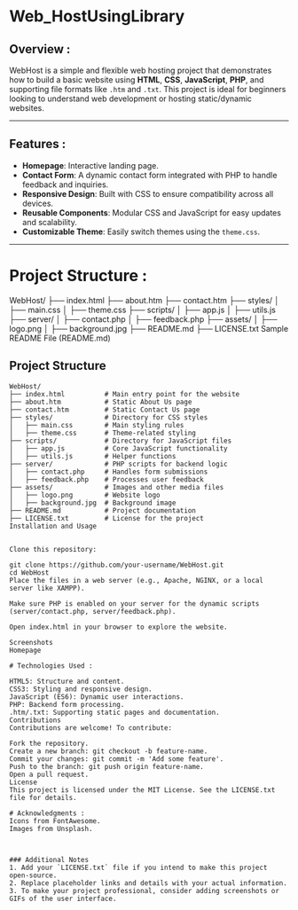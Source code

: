 # Web_HostUsingLibrary

## Overview :
WebHost is a simple and flexible web hosting project that demonstrates how to build a basic website using **HTML**, **CSS**, **JavaScript**, **PHP**, and supporting file formats like `.htm` and `.txt`. This project is ideal for beginners looking to understand web development or hosting static/dynamic websites.

---

## Features :
- **Homepage**: Interactive landing page.
- **Contact Form**: A dynamic contact form integrated with PHP to handle feedback and inquiries.
- **Responsive Design**: Built with CSS to ensure compatibility across all devices.
- **Reusable Components**: Modular CSS and JavaScript for easy updates and scalability.
- **Customizable Theme**: Easily switch themes using the `theme.css`.

---


# Project Structure : 

WebHost/
├── index.html
├── about.htm
├── contact.htm
├── styles/
│   ├── main.css
│   ├── theme.css
├── scripts/
│   ├── app.js
│   ├── utils.js
├── server/
│   ├── contact.php
│   ├── feedback.php
├── assets/
│   ├── logo.png
│   ├── background.jpg
├── README.md
├── LICENSE.txt
Sample README File (README.md)


## Project Structure
```plaintext
WebHost/
├── index.html          # Main entry point for the website
├── about.htm           # Static About Us page
├── contact.htm         # Static Contact Us page
├── styles/             # Directory for CSS styles
│   ├── main.css        # Main styling rules
│   ├── theme.css       # Theme-related styling
├── scripts/            # Directory for JavaScript files
│   ├── app.js          # Core JavaScript functionality
│   ├── utils.js        # Helper functions
├── server/             # PHP scripts for backend logic
│   ├── contact.php     # Handles form submissions
│   ├── feedback.php    # Processes user feedback
├── assets/             # Images and other media files
│   ├── logo.png        # Website logo
│   ├── background.jpg  # Background image
├── README.md           # Project documentation
├── LICENSE.txt         # License for the project
Installation and Usage


Clone this repository:

git clone https://github.com/your-username/WebHost.git
cd WebHost
Place the files in a web server (e.g., Apache, NGINX, or a local server like XAMPP).

Make sure PHP is enabled on your server for the dynamic scripts (server/contact.php, server/feedback.php).

Open index.html in your browser to explore the website.

Screenshots
Homepage

# Technologies Used :

HTML5: Structure and content.
CSS3: Styling and responsive design.
JavaScript (ES6): Dynamic user interactions.
PHP: Backend form processing.
.htm/.txt: Supporting static pages and documentation.
Contributions
Contributions are welcome! To contribute:

Fork the repository.
Create a new branch: git checkout -b feature-name.
Commit your changes: git commit -m 'Add some feature'.
Push to the branch: git push origin feature-name.
Open a pull request.
License
This project is licensed under the MIT License. See the LICENSE.txt file for details.
 
# Acknowledgments :
Icons from FontAwesome.
Images from Unsplash.



### Additional Notes
1. Add your `LICENSE.txt` file if you intend to make this project open-source.
2. Replace placeholder links and details with your actual information.
3. To make your project professional, consider adding screenshots or GIFs of the user interface.





